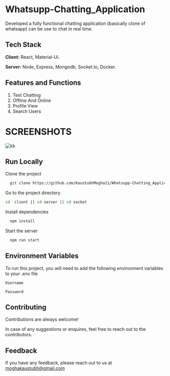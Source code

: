 # Whatsupp-Chatting_Application


Developed a fully functional chatting application (basically
clone of whatsapp) can be use to chat in real time. 


## Tech Stack

**Client:** React, Material-Ui.

**Server:** Node, Express, Mongodb, Socket.Io, Docker.


## Features and Functions
1. Text Chatting
2. Offline And Online
3. Profile View
4. Search Users 

# SCREENSHOTS
![kk](https://user-images.githubusercontent.com/70569075/150981499-690c27b0-d83a-466c-b1bc-3f6dc6899df6.jpg)

## Run Locally

Clone the project

```bash
  git clone https://github.com/KaustubhMogha11/Whatsupp-Chatting_Application.git
```

Go to the project directory

```bash
cd  client || cd server || cd socket
```

Install dependencies

```bash
  npm install
```

Start the server

```bash
  npm run start
```


## Environment Variables

To run this project, you will need to add the following environment variables to your .env file

`Username`

`Password`



## Contributing

Contributions are always welcome!

In case of any suggestions or enquires, feel free to reach out to the contributors.


## Feedback

If you have any feedback, please reach out to us at moghakaustubh@gmail.com

